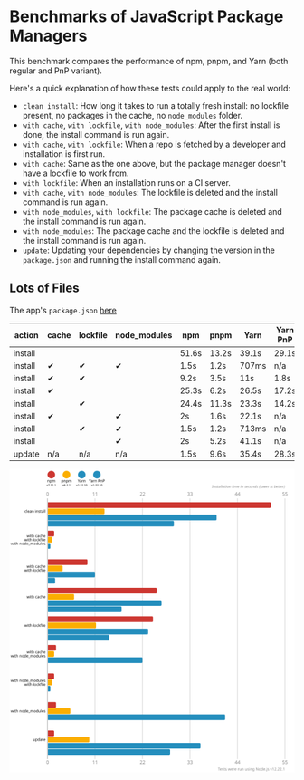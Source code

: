 # Benchmarks of JavaScript Package Managers

This benchmark compares the performance of npm, pnpm, and Yarn (both regular and PnP variant).

Here's a quick explanation of how these tests could apply to the real world:

- `clean install`: How long it takes to run a totally fresh install: no lockfile present, no packages in the cache, no `node_modules` folder.
- `with cache`, `with lockfile`, `with node_modules`: After the first install is done, the install command is run again.
- `with cache`, `with lockfile`: When a repo is fetched by a developer and installation is first run.
- `with cache`: Same as the one above, but the package manager doesn't have a lockfile to work from.
- `with lockfile`: When an installation runs on a CI server.
- `with cache`, `with node_modules`: The lockfile is deleted and the install command is run again.
- `with node_modules`, `with lockfile`: The package cache is deleted and the install command is run again.
- `with node_modules`: The package cache and the lockfile is deleted and the install command is run again.
- `update`: Updating your dependencies by changing the version in the `package.json` and running the install command again.

## Lots of Files

The app's `package.json` [here](https://github.com/pnpm/pnpm.github.io/blob/main/benchmarks/fixtures/alotta-files/package.json)

| action  | cache | lockfile | node_modules| npm | pnpm | Yarn | Yarn PnP |
| ---     | ---   | ---      | ---         | --- | --- | --- | --- |
| install |       |          |             | 51.6s | 13.2s | 39.1s | 29.1s |
| install | ✔     | ✔        | ✔           | 1.5s | 1.2s | 707ms | n/a |
| install | ✔     | ✔        |             | 9.2s | 3.5s | 11s | 1.8s |
| install | ✔     |          |             | 25.3s | 6.2s | 26.5s | 17.2s |
| install |       | ✔        |             | 24.4s | 11.3s | 23.3s | 14.2s |
| install | ✔     |          | ✔           | 2s | 1.6s | 22.1s | n/a |
| install |       | ✔        | ✔           | 1.5s | 1.2s | 713ms | n/a |
| install |       |          | ✔           | 2s | 5.2s | 41.1s | n/a |
| update  | n/a   | n/a      | n/a         | 1.5s | 9.6s | 35.4s | 28.3s |

![Graph of the alotta-files results](../../static/img/benchmarks/alotta-files.svg)